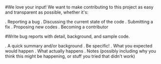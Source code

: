 #We love your input! We want to make contributing to this project as easy and transparent as possible, whether it's:

. Reporting a bug
. Discussing the current state of the code
. Submitting a fix
. Proposing new codes
. Becoming a contributor

#Write bug reports with detail, background, and sample code.

. A quick summary and/or background
. Be specific!
. What you expected would happen
. What actually happens
. Notes (possibly including why you think this might be happening, or stuff you tried that didn't work)
